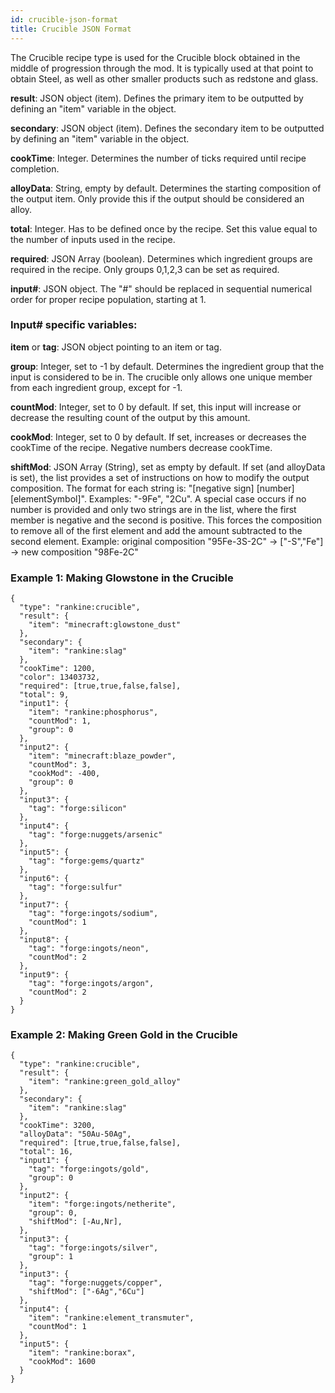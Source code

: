 ```yaml
---
id: crucible-json-format
title: Crucible JSON Format
---
```


The Crucible recipe type is used for the Crucible block obtained in the middle of progression through the mod. It is typically used at that point to obtain Steel, as well as other smaller products such as redstone and glass.

**result**: JSON object (item). Defines the primary item to be outputted by defining an "item" variable in the object.

**secondary**: JSON object (item). Defines the secondary item to be outputted by defining an "item" variable in the object.

**cookTime**: Integer. Determines the number of ticks required until recipe completion.

**alloyData**: String, empty by default. Determines the starting composition of the output item. Only provide this if the output should be considered an alloy.

**total**: Integer. Has to be defined once by the recipe. Set this value equal to the number of inputs used in the recipe.

**required**: JSON Array (boolean). Determines which ingredient groups are required in the recipe. Only groups 0,1,2,3 can be set as required.

**input#**: JSON object. The "#" should be replaced in sequential numerical order for proper recipe population, starting at 1.  

### Input# specific variables:

**item** or **tag**: JSON object pointing to an item or tag.

**group**: Integer, set to -1 by default. Determines the ingredient group that the input is considered to be in. The crucible only allows one unique member from each ingredient group, except for -1. 

**countMod**: Integer, set to 0 by default. If set, this input will increase or decrease the resulting count of the output by this amount.

**cookMod**: Integer, set to 0 by default. If set, increases or decreases the cookTime of the recipe. Negative numbers decrease cookTime.

**shiftMod**: JSON Array (String), set as empty by default. If set (and alloyData is set), the list provides a set of instructions on how to modify the output composition. The format for each string is: "[negative sign] [number] [elementSymbol]". Examples: "-9Fe", "2Cu".
A special case occurs if no number is provided and only two strings are in the list, where the first member is negative and the second is positive.
This forces the composition to remove all of the first element and add the amount subtracted to the second element.
Example: original composition "95Fe-3S-2C" -> ["-S","Fe"] -> new composition "98Fe-2C"

### Example 1: Making Glowstone in the Crucible
```
{
  "type": "rankine:crucible",
  "result": {
    "item": "minecraft:glowstone_dust"
  },
  "secondary": {
    "item": "rankine:slag"
  },
  "cookTime": 1200,
  "color": 13403732,
  "required": [true,true,false,false],
  "total": 9,
  "input1": {
    "item": "rankine:phosphorus",
    "countMod": 1,
    "group": 0
  },
  "input2": {
    "item": "minecraft:blaze_powder",
    "countMod": 3,
    "cookMod": -400,
    "group": 0
  },
  "input3": {
    "tag": "forge:silicon"
  },
  "input4": {
    "tag": "forge:nuggets/arsenic"
  },
  "input5": {
    "tag": "forge:gems/quartz"
  },
  "input6": {
    "tag": "forge:sulfur"
  },
  "input7": {
    "tag": "forge:ingots/sodium",
    "countMod": 1
  },
  "input8": {
    "tag": "forge:ingots/neon",
    "countMod": 2
  },
  "input9": {
    "tag": "forge:ingots/argon",
    "countMod": 2
  }
}
```

### Example 2: Making Green Gold in the Crucible
``` 
{
  "type": "rankine:crucible",
  "result": {
    "item": "rankine:green_gold_alloy"
  },
  "secondary": {
    "item": "rankine:slag"
  },
  "cookTime": 3200,
  "alloyData": "50Au-50Ag",
  "required": [true,true,false,false],
  "total": 16,
  "input1": {
    "tag": "forge:ingots/gold",
    "group": 0
  },
  "input2": {
    "item": "forge:ingots/netherite",
    "group": 0,
    "shiftMod": [-Au,Nr],
  },
  "input3": {
    "tag": "forge:ingots/silver",
    "group": 1
  },
  "input3": {
    "tag": "forge:nuggets/copper",
    "shiftMod": ["-6Ag","6Cu"]
  },
  "input4": {
    "item": "rankine:element_transmuter",
    "countMod": 1
  },
  "input5": {
    "item": "rankine:borax",
    "cookMod": 1600
  }
}
```

 